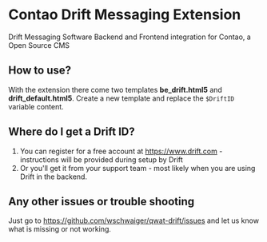# Contao Drift Messaging Extension
Drift Messaging Software Backend and Frontend integration for Contao, a Open Source CMS

## How to use?
With the extension there come two templates **be_drift.html5** and **drift_default.html5**. Create a new template and replace the ```$DriftID``` variable content.

## Where do I get a Drift ID?
1. You can register for a free account at https://www.drift.com - instructions will be provided during setup by Drift
2. Or you'll get it from your support team - most likely when you are using Drift in the backend.

## Any other issues or trouble shooting
Just go to https://github.com/wschwaiger/qwat-drift/issues and let us know what is missing or not working.
